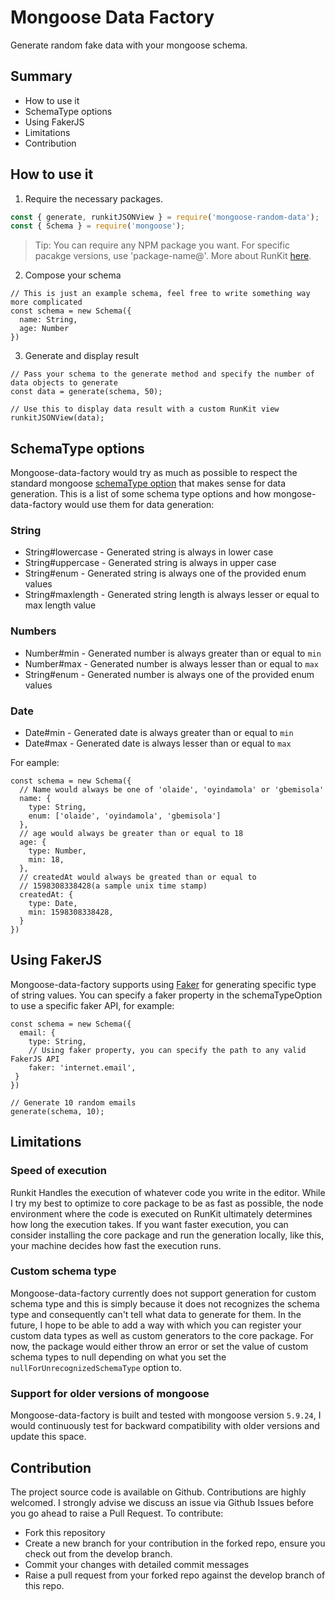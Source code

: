 # Mongoose Data Factory
Generate random fake data with your mongoose schema.

## Summary
- How to use it
- SchemaType options
- Using FakerJS
- Limitations
- Contribution


## How to use it
1. Require the necessary packages.
```javascript
const { generate, runkitJSONView } = require('mongoose-random-data'); 
const { Schema } = require('mongoose');
```
> Tip: You can require any NPM package you want. For specific pacakge versions, use 'package-name@<version>'. More about RunKit [here](https://runkit.com/home).

2. Compose your schema
```NodeJS
// This is just an example schema, feel free to write something way more complicated
const schema = new Schema({
  name: String,
  age: Number
})
```

3. Generate and display result
```NodeJS
// Pass your schema to the generate method and specify the number of data objects to generate
const data = generate(schema, 50);

// Use this to display data result with a custom RunKit view
runkitJSONView(data);
```


## SchemaType options
Mongoose-data-factory would try as much as possible to respect the standard mongoose [schemaType option](https://mongoosejs.com/docs/schematypes.html#schematype-options) that makes sense for data generation. This is a list of some schema type options and how mongose-data-factory would use them for data generation:

### String
- String#lowercase - Generated string is always in lower case
- String#uppercase - Generated string is always in upper case
- String#enum - Generated string is always one of the provided enum values
- String#maxlength - Generated string length is always lesser or equal to max length value

### Numbers
- Number#min - Generated number is always greater than or equal to `min`
- Number#max - Generated number is always lesser than or equal to `max`
- String#enum - Generated number is always one of the provided enum values

### Date
- Date#min - Generated date is always greater than or equal to `min`
- Date#max - Generated date is always lesser than or equal to `max`

For eample:
```
const schema = new Schema({
  // Name would always be one of 'olaide', 'oyindamola' or 'gbemisola'
  name: {
    type: String,
    enum: ['olaide', 'oyindamola', 'gbemisola']
  },
  // age would always be greater than or equal to 18
  age: {
    type: Number,
    min: 18,
  },
  // createdAt would always be greated than or equal to 
  // 1598308338428(a sample unix time stamp)
  createdAt: {
    type: Date,
    min: 1598308338428,
  }
})
```

## Using FakerJS
Mongoose-data-factory supports using [Faker](https://www.npmjs.com/package/faker) for generating specific type of string values. You can specify a faker property in the schemaTypeOption to use a specific faker API, for example:

```
const schema = new Schema({
  email: {
    type: String,
	// Using faker property, you can specify the path to any valid FakerJS API
	faker: 'internet.email',
 }
})

// Generate 10 random emails
generate(schema, 10);
```

## Limitations
### Speed of execution
Runkit Handles the execution of whatever code you write in the editor. While I try my best to optimize to core package to be as fast as possible, the node environment where the code is executed on RunKit ultimately determines how long the execution takes. If you want faster execution, you can consider installing the core package and run the generation locally, like this, your machine decides how fast the execution runs.

### Custom schema type
Mongoose-data-factory currently does not support generation for custom schema type and this is simply because it does not recognizes the schema type and consequently can't tell what data to generate for them. In the future, I hope to be able to add a way with which you can register your custom data types as well as custom generators to the core package. For now, the package would either throw an error or set the value of custom schema types to null depending on what you set the `nullForUnrecognizedSchemaType` option to.

### Support for older versions of mongoose
Mongoose-data-factory is built and tested with mongoose version `5.9.24`, I would continuously test for backward compatibility with older versions and update this space.

## Contribution
The project source code is available on Github. Contributions are highly welcomed. I strongly advise we discuss an issue via Github Issues before you go ahead to raise a Pull Request. To contribute:

- Fork this repository
- Create a new branch for your contribution in the forked repo, ensure you check out from the develop branch.
- Commit your changes with detailed commit messages
- Raise a pull request from your forked repo against the develop branch of this repo.
